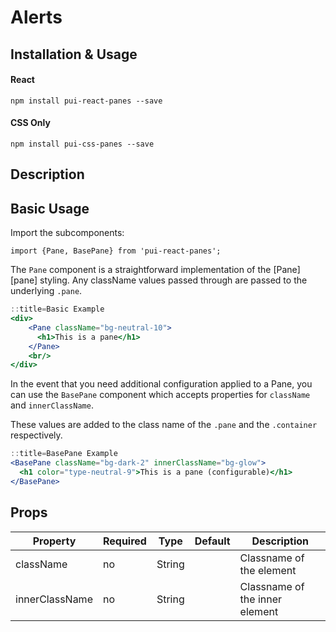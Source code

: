 # Alerts

## Installation & Usage

#### React
`npm install pui-react-panes --save`

#### CSS Only
`npm install pui-css-panes --save`

## Description

## Basic Usage

Import the subcomponents:

```
import {Pane, BasePane} from 'pui-react-panes';
```

The `Pane` component is a straightforward implementation of the [Pane][pane] styling.
Any className values passed through are passed to the underlying `.pane`.

```jsx
::title=Basic Example
<div>
    <Pane className="bg-neutral-10">
      <h1>This is a pane</h1>
    </Pane>
    <br/>
</div>
```

In the event that you need additional configuration applied to a Pane, you can use the
`BasePane` component which accepts properties for `className` and `innerClassName`.

These values are added to the class name of the `.pane` and the `.container` respectively.

```jsx
::title=BasePane Example
<BasePane className="bg-dark-2" innerClassName="bg-glow">
  <h1 color="type-neutral-9">This is a pane (configurable)</h1>
</BasePane>
```

## Props

Property | Required | Type | Default | Description
---------|----------|------|---------|------------
className      | no | String | | Classname of the element
innerClassName | no | String | | Classname of the inner element
